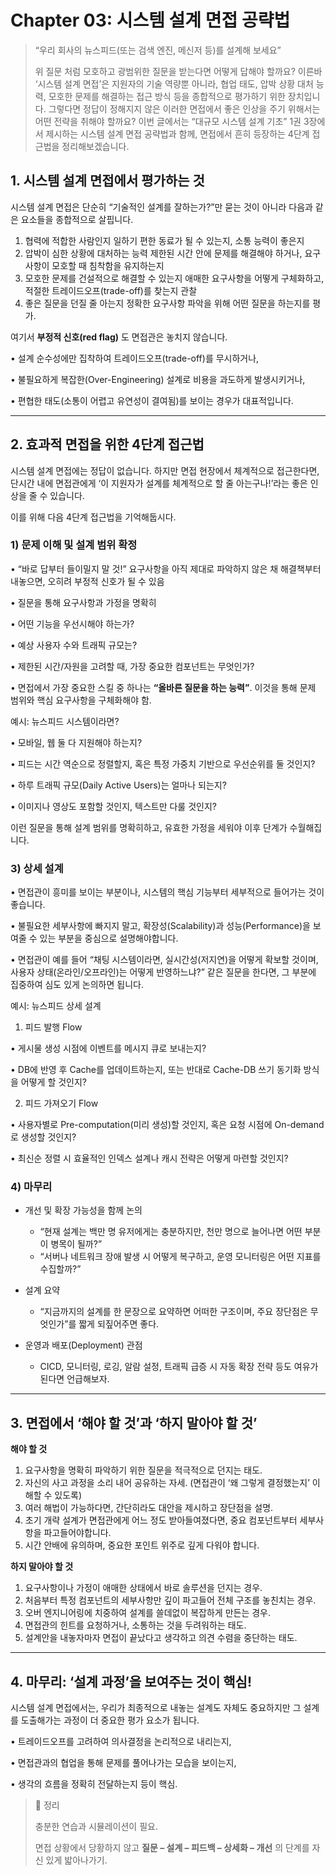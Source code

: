 # Chapter 03: 시스템 설계 면접 공략법

>“우리 회사의 뉴스피드(또는 검색 엔진, 메신저 등)를 설계해 보세요”
> 
> 위 질문 처럼 모호하고 광범위한 질문을 받는다면 어떻게 답해야 할까요? 이른바 ‘시스템 설계 면접’은 지원자의 기술 역량뿐 아니라, 협업 태도, 압박 상황 대처 능력, 모호한 문제를 해결하는 접근 방식 등을 종합적으로 평가하기 위한 장치입니다.
그렇다면 정답이 정해지지 않은 이러한 면접에서 좋은 인상을 주기 위해서는 어떤 전략을 취해야 할까요? 이번 글에서는 “대규모 시스템 설계 기초” 1권 3장에서 제시하는 시스템 설계 면접 공략법과 함께, 면접에서 흔히 등장하는 4단계 접근법을 정리해보겠습니다.

## 1. 시스템 설계 면접에서 평가하는 것

시스템 설계 면접은 단순히 “기술적인 설계를 잘하는가?”만 묻는 것이 아니라 다음과 같은 요소들을 종합적으로 살핍니다.

1.	협력에 적합한 사람인지
일하기 편한 동료가 될 수 있는지, 소통 능력이 좋은지 
2. 압박이 심한 상황에 대처하는 능력
제한된 시간 안에 문제를 해결해야 하거나, 요구사항이 모호할 때 침착함을 유지하는지
3.	모호한 문제를 건설적으로 해결할 수 있는지
애매한 요구사항을 어떻게 구체화하고, 적절한 트레이드오프(trade-off)를 찾는지 관찰
4.	좋은 질문을 던질 줄 아는지
정확한 요구사항 파악을 위해 어떤 질문을 하는지를 평가.

여기서 **부정적 신호(red flag)** 도 면접관은 놓치지 않습니다.

•	설계 순수성에만 집착하여 트레이드오프(trade-off)를 무시하거나,

•	불필요하게 복잡한(Over-Engineering) 설계로 비용을 과도하게 발생시키거나,

•	편협한 태도(소통이 어렵고 유연성이 결여됨)를 보이는 경우가 대표적입니다.

---

## 2. 효과적 면접을 위한 4단계 접근법

시스템 설계 면접에는 정답이 없습니다. 하지만 면접 현장에서 체계적으로 접근한다면, 단시간 내에 면접관에게 ‘이 지원자가 설계를 체계적으로 할 줄 아는구나!’라는 좋은 인상을 줄 수 있습니다. 

이를 위해 다음 4단계 접근법을 기억해둡시다.

### 1) 문제 이해 및 설계 범위 확정

   •	“바로 답부터 들이밀지 말 것!”
   요구사항을 아직 제대로 파악하지 않은 채 해결책부터 내놓으면, 오히려 부정적 신호가 될 수 있음

   •	질문을 통해 요구사항과 가정을 명확히

   •	어떤 기능을 우선시해야 하는가?

   •	예상 사용자 수와 트래픽 규모는?

   •	제한된 시간/자원을 고려할 때, 가장 중요한 컴포넌트는 무엇인가?

   •	면접에서 가장 중요한 스킬 중 하나는 **“올바른 질문을 하는 능력”**. 이것을 통해 문제 범위와 핵심 요구사항을 구체화해야 함.

예시: 뉴스피드 시스템이라면?

•	모바일, 웹 둘 다 지원해야 하는지?

•	피드는 시간 역순으로 정렬할지, 혹은 특정 가중치 기반으로 우선순위를 둘 것인지?

•	하루 트래픽 규모(Daily Active Users)는 얼마나 되는지?

•	이미지나 영상도 포함할 것인지, 텍스트만 다룰 것인지?

이런 질문을 통해 설계 범위를 명확히하고, 유효한 가정을 세워야 이후 단계가 수월해집니다.

### 3) 상세 설계

•	면접관이 흥미를 보이는 부분이나, 시스템의 핵심 기능부터 세부적으로 들어가는 것이 좋습니다.

•	불필요한 세부사항에 빠지지 말고, 확장성(Scalability)과 성능(Performance)을 보여줄 수 있는 부분을 중심으로 설명해야합니다.

•	면접관이 예를 들어 “채팅 시스템이라면, 실시간성(저지연)을 어떻게 확보할 것이며, 사용자 상태(온라인/오프라인)는 어떻게 반영하느냐?” 같은 질문을 한다면, 그 부분에 집중하여 심도 있게 논의하면 됩니다.

예시: 뉴스피드 상세 설계

1.	피드 발행 Flow

•	게시물 생성 시점에 이벤트를 메시지 큐로 보내는지?

•	DB에 반영 후 Cache를 업데이트하는지, 또는 반대로 Cache-DB 쓰기 동기화 방식을 어떻게 할 것인지?

2.	피드 가져오기 Flow

•	사용자별로 Pre-computation(미리 생성)할 것인지, 혹은 요청 시점에 On-demand로 생성할 것인지?

•	최신순 정렬 시 효율적인 인덱스 설계나 캐시 전략은 어떻게 마련할 것인지?

### 4) 마무리
- 개선 및 확장 가능성을 함께 논의
    - “현재 설계는 백만 명 유저에게는 충분하지만, 천만 명으로 늘어나면 어떤 부분이 병목이 될까?”
    - “서버나 네트워크 장애 발생 시 어떻게 복구하고, 운영 모니터링은 어떤 지표를 수집할까?”

- 설계 요약 
    - “지금까지의 설계를 한 문장으로 요약하면 어떠한 구조이며, 주요 장단점은 무엇인가”를 짧게 되짚어주면 좋다.
  
- 운영과 배포(Deployment) 관점 
    - CICD, 모니터링, 로깅, 알람 설정, 트래픽 급증 시 자동 확장 전략 등도 여유가 된다면 언급해보자.

---

## 3. 면접에서 ‘해야 할 것’과 ‘하지 말아야 할 것’

**해야 할 것**
1.	요구사항을 명확히 파악하기 위한 질문을 적극적으로 던지는 태도.
2.	자신의 사고 과정을 소리 내어 공유하는 자세. (면접관이 ‘왜 그렇게 결정했는지’ 이해할 수 있도록)
3.	여러 해법이 가능하다면, 간단히라도 대안을 제시하고 장단점을 설명.
4.	초기 개략 설계가 면접관에게 어느 정도 받아들여졌다면, 중요 컴포넌트부터 세부사항을 파고들어야합니다.
5.	시간 안배에 유의하며, 중요한 포인트 위주로 깊게 다워야 합니다.

**하지 말아야 할 것**
1.	요구사항이나 가정이 애매한 상태에서 바로 솔루션을 던지는 경우.
2.	처음부터 특정 컴포넌트의 세부사항만 깊이 파고들어 전체 구조를 놓친치는 경우.
3.	오버 엔지니어링에 치중하여 설계를 쓸데없이 복잡하게 만든는 경우.
4.	면접관의 힌트를 요청하거나, 소통하는 것을 두려워하는 태도.
5.	설계안을 내놓자마자 면접이 끝났다고 생각하고 의견 수렴을 중단하는 태도.

---

## 4. 마무리: ‘설계 과정’을 보여주는 것이 핵심!

시스템 설계 면접에서는, 우리가 최종적으로 내놓는 설계도 자체도 중요하지만 그 설계를 도출해가는 과정이 더 중요한 평가 요소가 됩니다.

•	트레이드오프를 고려하여 의사결정을 논리적으로 내리는지,

•	면접관과의 협업을 통해 문제를 풀어나가는 모습을 보이는지,

•	생각의 흐름을 정확히 전달하는지 등이 핵심.

> 📌 정리
> 
>충분한 연습과 시뮬레이션이 필요. 
> 
> 면접 상황에서 당황하지 않고 **질문 – 설계 – 피드백 – 상세화 – 개선** 의 단계를 자신 있게 밟아나가기.